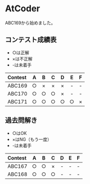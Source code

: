 # AtCoder

ABC169から始めました。

## コンテスト成績表
* ○は正解
* ×は不正解
* -は未着手

| Contest | A | B | C | D | E | F |
| :--- | :---: | :---: | :---: | :---: | :---: | :---: |
| ABC169 | ○ | × | × | × | - | - |
| ABC170 | ○ | ○ | ○ | × | - | - |
| ABC171 | ○ | ○ | ○ | ○ | ○ | × |

## 過去問解き
* ○はOK
* ×はNG（もう一度）
* -は未着手

| Contest | A | B | C | D | E | F |
| :--- | :---: | :---: | :---: | :---: | :---: | :---: |
| ABC167 | ○ | ○ | × | - | - | - |
| ABC168 | ○ | ○ | ○ | - | - | - |
